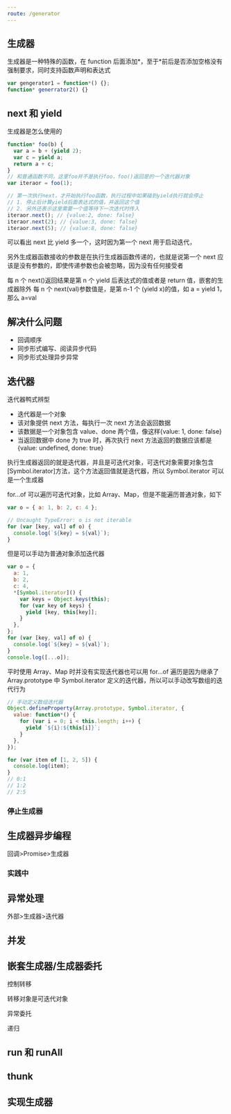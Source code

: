 ```yaml
---
route: /generator
---
```


## 生成器

生成器是一种特殊的函数，在 function 后面添加*，至于*前后是否添加空格没有强制要求，同时支持函数声明和表达式

```js
var gengerator1 = function*() {};
function* generrator2() {}
```

## next 和 yield

生成器是怎么使用的

```js
function* foo(b) {
  var a = b + (yield 2);
  var c = yield a;
  return a + c;
}
// 和普通函数不同，这里foo并不是执行foo，foo()返回是的一个迭代器对象
var iteraor = foo(1);

// 第一次执行next，才开始执行foo函数，执行过程中如果碰到yield执行就会停止
// 1. 停止后计算yield后面表达式的值，并返回这个值
// 2. 另外还表示这里需要一个值等待下一次迭代时传入
iteraor.next(); // {value:2, done: false}
iteraor.next(2); // {value:3, done: false}
iteraor.next(5); // {value:8, done: false}
```

可以看出 next 比 yield 多一个，这时因为第一个 next 用于启动迭代，

另外生成器函数接收的参数是在执行生成器函数传递的，也就是说第一个 next 应该是没有参数的，即使传递参数也会被忽略，因为没有任何接受者

每 n 个 next()返回结果是第 n 个 yield 后表达式的值或者是 return 值，嵌套的生成器除外
每 n 个 next(val)参数值是，是第 n-1 个 (yield x)的值，如 a = yield 1，那么 a=val

## 解决什么问题

- 回调顺序
- 同步形式编写、阅读异步代码
- 同步形式处理异步异常

## 迭代器

迭代器鸭式辨型

- 迭代器是一个对象
- 该对象提供 next 方法，每执行一次 next 方法会返回数据
- 该数据是一个对象包含 value、done 两个值，像这样{value: 1, done: false}
- 当返回数据中 done 为 true 时，再次执行 next 方法返回的数据应该都是{value: undefined, done: true}

执行生成器返回的就是迭代器，并且是可迭代对象，可迭代对象需要对象包含[Symbol.iterator]方法，这个方法返回值就是迭代器，所以 Symbol.iterator 可以是一个生成器

for...of 可以遍历可迭代对象，比如 Array、Map，但是不能遍历普通对象，如下

```js
var o = { a: 1, b: 2, c: 4 };

// Uncaught TypeError: o is not iterable
for (var [key, val] of o) {
  console.log(`${key} = ${val}`);
}
```

但是可以手动为普通对象添加迭代器

```js
var o = {
  a: 1,
  b: 2,
  c: 4,
  *[Symbol.iterator]() {
    var keys = Object.keys(this);
    for (var key of keys) {
      yield [key, this[key]];
    }
  },
};
for (var [key, val] of o) {
  console.log(`${key} = ${val}`);
}
console.log([...o]);
```

平时使用 Array、Map 时并没有实现迭代器也可以用 for...of 遍历是因为继承了 Array.prototype 中 Symbol.iterator 定义的迭代器，所以可以手动改写数组的迭代行为

```js
// 手动定义数组迭代器
Object.defineProperty(Array.prototype, Symbol.iterator, {
  value: function*() {
    for (var i = 0; i < this.length; i++) {
      yield `${i}:${this[i]}`;
    }
  },
});

for (var item of [1, 2, 5]) {
  console.log(item);
}
// 0:1
// 1:2
// 2:5
```

### 停止生成器

## 生成器异步编程

回调>Promise>生成器

### 实践中

## 异常处理

外部>生成器>迭代器

## 并发

## 嵌套生成器/生成器委托

控制转移

转移对象是可迭代对象

异常委托

递归

## run 和 runAll

## thunk

## 实现生成器

```

```
